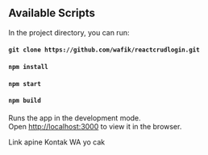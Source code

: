 ## Available Scripts

In the project directory, you can run:

#### `git clone https://github.com/wafik/reactcrudlogin.git`
#### `npm install`
#### `npm start`
#### `npm build`

Runs the app in the development mode.<br>
Open [http://localhost:3000](http://localhost:3000) to view it in the browser.

Link apine Kontak WA yo cak